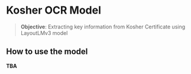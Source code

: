 # Kosher OCR Model

> __Objective__: Extracting key information from Kosher Certificate using LayoutLMv3 model

## How to use the model
__TBA__